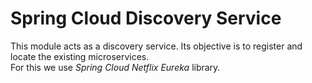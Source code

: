 # Spring Cloud Discovery Service

This module acts as a discovery service. Its objective is to register and locate the existing microservices.  
For this we use *Spring Cloud Netflix Eureka* library.
